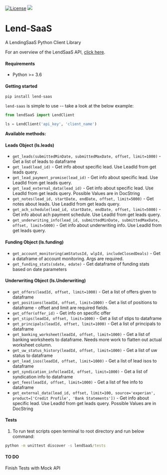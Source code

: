 [![License](https://img.shields.io/badge/License-BSD_3--Clause-blue.svg)](https://github.com/uricod/lend-saas/blob/master/LICENSE)
<img src="https://img.shields.io/github/v/release/uricod/lend-saas">

# **Lend-SaaS**
A LendingSaaS Python Client Library


For an overview of the LendSaaS API, [click here]( https://app.swaggerhub.com/apis/lendsaas/LendSaaSETL/1.0.0 ).


#### **Requirements**
- Python >= 3.6

#### **Getting started**
`pip install lend-saas`

`lend-saas` is simple to use -- take a look at the below example:
```python
from lendSaaS import LendClient

ls = LendClient('api_key', 'client_name')
```

**Available methods:**
#### Leads Object (ls.leads)
- `get_leads(submittedMinDate, submittedMaxDate, offset, limit=1000)` - Get a list of leads to dataframe
- `get_lead(lead_id)` -
Get info about specific lead. Use LeadId from get leads query.
- `get_lead_payment_promise(lead_id)` -
Get info about specific lead. Use LeadId from get leads query.
- `get_lead_external_data(lead_id)` -
Get info about specific lead. Use LeadId from get leads query.
Possible Values are in DocString
- `get_notes(lead_id, startDate, endDate, offset, limit=5000)` -
Get notes about leads. Use LeadId from get leads query.
- `get_ach_schedule(lead_id, startDate, endDate, offset, limit=5000)` -
Get info about ach payment schedule. Use LeadId from get leads query.
- `get_underwriting_info(lead_id, submittedMinDate, submittedMaxDate, offset, limit=5000)` -
Get info about underwriting info. Use LeadId from get leads query.

#### Funding Object (ls.funding)
- `get_account_monitoring(amStatusId, wlpId, includeClosedDeals)` - Get a dataframe of account monitoring. Args are required.
- `get_funding_stats(sdate, edate)` -
Get dataframe of funding stats based on date parameters

#### Underwriting Object (ls.Underwriting)
- `get_offers(leadId, offset, limit=1000)` - Get a list of offers given to dataframe
- `get_positions(leadId, offset, limit=1000)` - Get a list of positions to dataframe - offset and limit are required fields.
- `get_offer(offer_id)` - Get info on specific offer
- `get_stips(leadId, offset, limit=1000)` - Get a list of stips to dataframe
- `get_principals(leadId, offset, limit=1000)` - Get a list of principals to dataframe
- `get_banking_worksheet(leadId, offset, limit=1000)` - Get a list of banking worksheets to dataframe. Needs more work to flatten out actual worksheet column.
- `get_uw_status_history(leadId, offset, limit=1000)` - Get a list of uw status to dataframe
- `get_lead_isos(leadId, offset, limit=1000)` - Get a list of lead isos to dataframe
- `get_syndication_info(leadId, offset, limit=1000)` - Get a list of syndication info to dataframe
- `get_fees(leadId, offset, limit=1000)` - Get a list of fee info to dataframe
- `get_external_data(lead_id, offset, limit=100, source='experian', product=['Credit Profile', 'Bank Statements'])` -
Get info about specific lead. Use LeadId from get leads query.
Possible Values are in DocString

#### **Tests**
1. To run test scripts open terminal to root directory and run below command:
```cmd
python -m unittest discover -s lendSaaS/tests
```
#### TO DO
Finish Tests with Mock API



